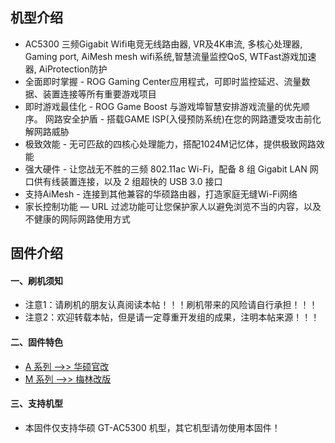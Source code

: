 ## 机型介绍
* AC5300 三频Gigabit Wifi电竞无线路由器, VR及4K串流, 多核心处理器, Gaming port, AiMesh mesh wifi系统,智慧流量监控QoS, WTFast游戏加速器, AiProtection防护 
* 全面即时掌握 - ROG Gaming Center应用程式，可即时监控延迟、流量数据、装置连接等所有重要游戏项目
* 即时游戏最佳化 - ROG Game Boost 与游戏埠智慧安排游戏流量的优先顺序。 网路安全护盾 - 搭载GAME ISP(入侵预防系统)在您的网路遭受攻击前化解网路威胁
* 极致效能 - 无可匹敌的四核心处理能力，搭配1024M记忆体，提供极致网路效能
* 强大硬件 - 让您战无不胜的三频 802.11ac Wi-Fi，配备 8 组 Gigabit LAN 网口供有线装置连接，以及 2 组超快的 USB 3.0 接口
* 支持AiMesh - 连接到其他兼容的华硕路由器，打造家庭无缝Wi-Fi网络
* 家长控制功能 — URL 过滤功能可让您保护家人以避免浏览不当的内容，以及不健康的网际网路使用方式

## 固件介绍
#### 一、刷机须知
* 注意1：请刷机的朋友认真阅读本帖！！！刷机带来的风险请自行承担！！！
* 注意2：欢迎转载本帖，但是请一定尊重开发组的成果，注明本帖来源！！！

#### 二、固件特色
* [A 系列 ——>> 华硕官改](/zh/guide/asus/firmware-a.md)
* [M 系列 ——>> 梅林改版](/zh/guide/asus/firmware-m.md)

#### 三、支持机型
* 本固件仅支持华硕 GT-AC5300 机型，其它机型请勿使用本固件！
